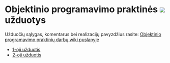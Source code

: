 # Objektinio programavimo praktinės ![](https://upload.wikimedia.org/wikipedia/commons/thumb/1/18/ISO_C%2B%2B_Logo.svg/30px-ISO_C%2B%2B_Logo.svg.png) užduotys

Užduočių sąlygas, komentarus bei realizacijų pavyzdžius rasite: [Objektinio programavimo praktinių darbų wiki puslapyje](https://github.com/objprog/praktika/wiki)

- [1-oji užduotis](https://github.com/objprog/praktika/wiki/1-oji-užduotis)
- [2-oji užduotis](https://github.com/objprog/praktika/wiki/2-oji-užduotis)


